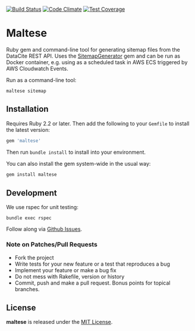 [![Build Status](https://travis-ci.org/datacite/maltese.svg?branch=master)](https://travis-ci.org/datacite/maltese)
[![Code Climate](https://codeclimate.com/github/datacite/maltese/badges/gpa.svg)](https://codeclimate.com/github/datacite/maltese)
[![Test Coverage](https://codeclimate.com/github/datacite/maltese/badges/coverage.svg)](https://codeclimate.com/github/datacite/maltese/coverage)

# Maltese

Ruby gem and command-line tool for generating sitemap files from the DataCite REST API. Uses the [SitemapGenerator](https://github.com/kjvarga/sitemap_generator) gem and can be run as Docker container, e.g. using as a scheduled task in AWS ECS triggered by AWS Cloudwatch Events.

Run as a command-line tool:

```
maltese sitemap
```

## Installation

Requires Ruby 2.2 or later. Then add the following to your `Gemfile` to install the
latest version:

```ruby
gem 'maltese'
```

Then run `bundle install` to install into your environment.

You can also install the gem system-wide in the usual way:

```bash
gem install maltese
```

## Development

We use rspec for unit testing:

```
bundle exec rspec
```

Follow along via [Github Issues](https://github.com/datacite/toccatore/issues).

### Note on Patches/Pull Requests

* Fork the project
* Write tests for your new feature or a test that reproduces a bug
* Implement your feature or make a bug fix
* Do not mess with Rakefile, version or history
* Commit, push and make a pull request. Bonus points for topical branches.

## License
**maltese** is released under the [MIT License](https://github.com/datacite/maltese/blob/master/LICENSE.md).
